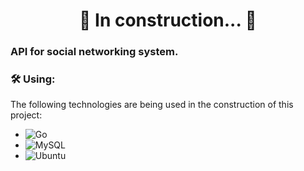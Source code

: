 <h1 align="center"> 
	🚧  In construction...  🚧
</h1>

### API for social networking system.

### 🛠 Using:

The following technologies are being used in the construction of this project:

- ![Go](https://img.shields.io/badge/go-%2300ADD8.svg?style=for-the-badge&logo=go&logoColor=white)
- ![MySQL](https://img.shields.io/badge/mysql-%2300f.svg?style=for-the-badge&logo=mysql&logoColor=white)
- ![Ubuntu](https://img.shields.io/badge/Ubuntu-E95420?style=for-the-badge&logo=ubuntu&logoColor=white)
